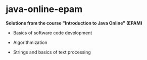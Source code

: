 # java-online-epam
**Solutions from the course "Introduction to Java Online" (EPAM)**
+ Basics of software code development
 
+ Algorithmization
 
+ Strings and basics of text processing


